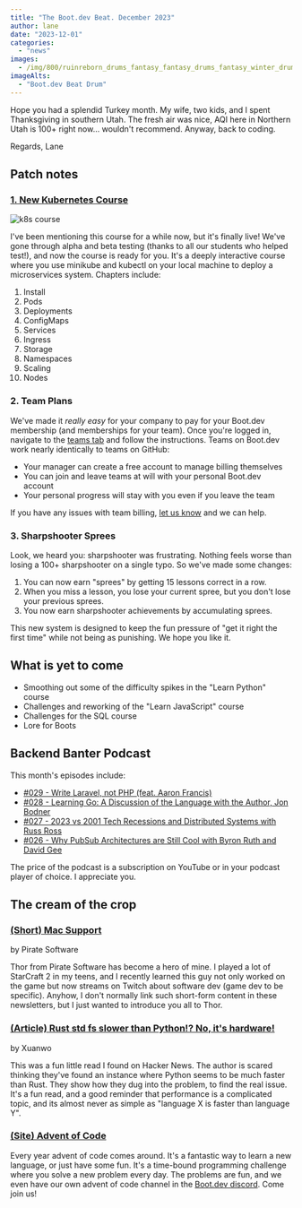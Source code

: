 ```yaml
---
title: "The Boot.dev Beat. December 2023"
author: lane
date: "2023-12-01"
categories:
  - "news"
images:
  - /img/800/ruinreborn_drums_fantasy_fantasy_drums_fantasy_winter_drums_dru_f573fd41-0651-4079-a3cf-ec097c6ad834.png.webp
imageAlts:
  - "Boot.dev Beat Drum"
---
```


Hope you had a splendid Turkey month. My wife, two kids, and I spent Thanksgiving in southern Utah. The fresh air was nice, AQI here in Northern Utah is 100+ right now... wouldn't recommend. Anyway, back to coding.

Regards, Lane

## Patch notes

### [1. New Kubernetes Course](https://www.boot.dev/courses/learn-kubernetes)

![k8s course](https://i.imgur.com/wJvn2A7.png)

I've been mentioning this course for a while now, but it's finally live! We've gone through alpha and beta testing (thanks to all our students who helped test!), and now the course is ready for you. It's a deeply interactive course where you use minikube and kubectl on your local machine to deploy a microservices system. Chapters include:

1. Install
2. Pods
3. Deployments
4. ConfigMaps
5. Services
6. Ingress
7. Storage
8. Namespaces
9. Scaling
10. Nodes

### 2. Team Plans

We've made it _really easy_ for your company to pay for your Boot.dev membership (and memberships for your team). Once you're logged in, navigate to the [teams tab](https://www.boot.dev/teams) and follow the instructions. Teams on Boot.dev work nearly identically to teams on GitHub:

- Your manager can create a free account to manage billing themselves
- You can join and leave teams at will with your personal Boot.dev account
- Your personal progress will stay with you even if you leave the team

If you have any issues with team billing, [let us know](/contact) and we can help.

### 3. Sharpshooter Sprees

Look, we heard you: sharpshooter was frustrating. Nothing feels worse than losing a 100+ sharpshooter on a single typo. So we've made some changes:

1. You can now earn "sprees" by getting 15 lessons correct in a row.
2. When you miss a lesson, you lose your current spree, but you don't lose your previous sprees.
3. You now earn sharpshooter achievements by accumulating sprees.

This new system is designed to keep the fun pressure of "get it right the first time" while not being as punishing. We hope you like it.

## What is yet to come

- Smoothing out some of the difficulty spikes in the "Learn Python" course
- Challenges and reworking of the "Learn JavaScript" course
- Challenges for the SQL course
- Lore for Boots

## Backend Banter Podcast

This month's episodes include:

- [#029 - Write Laravel, not PHP (feat. Aaron Francis)](https://www.backendbanter.fm/episodes/029-write-laravel-not-php-feat-aaron-francis)
- [#028 - Learning Go: A Discussion of the Language with the Author, Jon Bodner](https://www.backendbanter.fm/episodes/028-learning-go-a-discussion-of-the-language-with-the-author-jon-bodner)
- [#027 - 2023 vs 2001 Tech Recessions and Distributed Systems with Russ Ross](https://www.backendbanter.fm/episodes/026-2023-vs-2001-tech-recessions-and-distributed-systems-with-russ-ross)
- [#026 - Why PubSub Architectures are Still Cool with Byron Ruth and David Gee](https://www.backendbanter.fm/episodes/026-why-pubsub-architectures-are-still-cool-with-byron-ruth-and-david-gee)

The price of the podcast is a subscription on YouTube or in your podcast player of choice. I appreciate you.

## The cream of the crop

### [(Short) Mac Support](https://www.youtube.com/shorts/qRQX9fgrI4s)

by Pirate Software

Thor from Pirate Software has become a hero of mine. I played a lot of StarCraft 2 in my teens, and I recently learned this guy not only worked on the game but now streams on Twitch about software dev (game dev to be specific). Anyhow, I don't normally link such short-form content in these newsletters, but I just wanted to introduce you all to Thor.

### [(Article) Rust std fs slower than Python!? No, it's hardware!](https://xuanwo.io/2023/04-rust-std-fs-slower-than-python/)

by Xuanwo

This was a fun little read I found on Hacker News. The author is scared thinking they've found an instance where Python seems to be much faster than Rust. They show how they dug into the problem, to find the real issue. It's a fun read, and a good reminder that performance is a complicated topic, and its almost never as simple as "language X is faster than language Y".

### [(Site) Advent of Code](https://adventofcode.com/2023/)

Every year advent of code comes around. It's a fantastic way to learn a new language, or just have some fun. It's a time-bound programming challenge where you solve a new problem every day. The problems are fun, and we even have our own advent of code channel in the [Boot.dev discord](https://www.boot.dev/community). Come join us!

